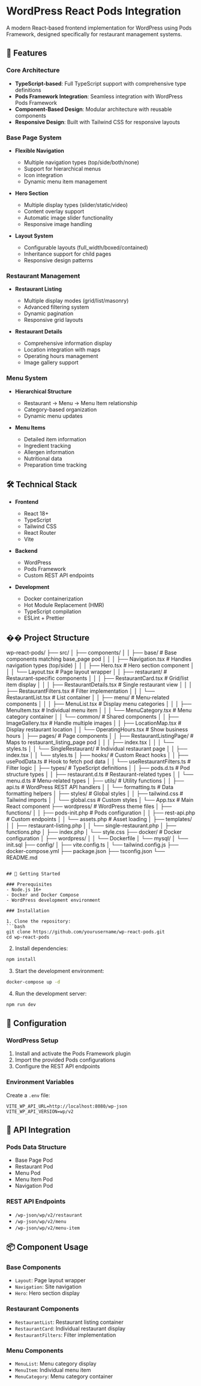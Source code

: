 # WordPress React Pods Integration

A modern React-based frontend implementation for WordPress using Pods Framework, designed specifically for restaurant management systems.

## 🌟 Features

### Core Architecture

- **TypeScript-based**: Full TypeScript support with comprehensive type definitions
- **Pods Framework Integration**: Seamless integration with WordPress Pods Framework
- **Component-Based Design**: Modular architecture with reusable components
- **Responsive Design**: Built with Tailwind CSS for responsive layouts

### Base Page System

- **Flexible Navigation**

  - Multiple navigation types (top/side/both/none)
  - Support for hierarchical menus
  - Icon integration
  - Dynamic menu item management

- **Hero Section**

  - Multiple display types (slider/static/video)
  - Content overlay support
  - Automatic image slider functionality
  - Responsive image handling

- **Layout System**
  - Configurable layouts (full_width/boxed/contained)
  - Inheritance support for child pages
  - Responsive design patterns

### Restaurant Management

- **Restaurant Listing**

  - Multiple display modes (grid/list/masonry)
  - Advanced filtering system
  - Dynamic pagination
  - Responsive grid layouts

- **Restaurant Details**
  - Comprehensive information display
  - Location integration with maps
  - Operating hours management
  - Image gallery support

### Menu System

- **Hierarchical Structure**

  - Restaurant → Menu → Menu Item relationship
  - Category-based organization
  - Dynamic menu updates

- **Menu Items**
  - Detailed item information
  - Ingredient tracking
  - Allergen information
  - Nutritional data
  - Preparation time tracking

## 🛠 Technical Stack

- **Frontend**

  - React 18+
  - TypeScript
  - Tailwind CSS
  - React Router
  - Vite

- **Backend**

  - WordPress
  - Pods Framework
  - Custom REST API endpoints

- **Development**
  - Docker containerization
  - Hot Module Replacement (HMR)
  - TypeScript compilation
  - ESLint + Prettier

## �� Project Structure

wp-react-pods/
├── src/
│ ├── components/
│ │ ├── base/ # Base components matching base_page pod
│ │ │ ├── Navigation.tsx # Handles navigation types (top/side)
│ │ │ ├── Hero.tsx # Hero section component
│ │ │ └── Layout.tsx # Page layout wrapper
│ │ ├── restaurant/ # Restaurant-specific components
│ │ │ ├── RestaurantCard.tsx # Grid/list item display
│ │ │ ├── RestaurantDetails.tsx # Single restaurant view
│ │ │ ├── RestaurantFilters.tsx # Filter implementation
│ │ │ └── RestaurantList.tsx # List container
│ │ ├── menu/ # Menu-related components
│ │ │ ├── MenuList.tsx # Display menu categories
│ │ │ ├── MenuItem.tsx # Individual menu item
│ │ │ └── MenuCategory.tsx # Menu category container
│ │ └── common/ # Shared components
│ │ ├── ImageGallery.tsx # Handle multiple images
│ │ ├── LocationMap.tsx # Display restaurant location
│ │ └── OperatingHours.tsx # Show business hours
│ ├── pages/ # Page components
│ │ ├── RestaurantListingPage/ # Maps to restaurant_listing_page pod
│ │ │ ├── index.tsx
│ │ │ └── styles.ts
│ │ └── SingleRestaurant/ # Individual restaurant page
│ │ ├── index.tsx
│ │ └── styles.ts
│ ├── hooks/ # Custom React hooks
│ │ ├── usePodData.ts # Hook to fetch pod data
│ │ └── useRestaurantFilters.ts # Filter logic
│ ├── types/ # TypeScript definitions
│ │ ├── pods.d.ts # Pod structure types
│ │ ├── restaurant.d.ts # Restaurant-related types
│ │ └── menu.d.ts # Menu-related types
│ ├── utils/ # Utility functions
│ │ ├── api.ts # WordPress REST API handlers
│ │ └── formatting.ts # Data formatting helpers
│ ├── styles/ # Global styles
│ │ ├── tailwind.css # Tailwind imports
│ │ └── global.css # Custom styles
│ └── App.tsx # Main React component
├── wordpress/ # WordPress theme files
│ ├── functions/
│ │ ├── pods-init.php # Pods configuration
│ │ ├── rest-api.php # Custom endpoints
│ │ └── assets.php # Asset loading
│ ├── templates/
│ │ ├── restaurant-listing.php
│ │ └── single-restaurant.php
│ ├── functions.php
│ ├── index.php
│ └── style.css
├── docker/ # Docker configuration
│ ├── wordpress/
│ │ └── Dockerfile
│ └── mysql/
│ └── init.sql
├── config/
│ ├── vite.config.ts
│ └── tailwind.config.js
├── docker-compose.yml
├── package.json
├── tsconfig.json
└── README.md

````

## 🚀 Getting Started

### Prerequisites
- Node.js 16+
- Docker and Docker Compose
- WordPress development environment

### Installation

1. Clone the repository:
```bash
git clone https://github.com/yourusername/wp-react-pods.git
cd wp-react-pods
````

2. Install dependencies:

```bash
npm install
```

3. Start the development environment:

```bash
docker-compose up -d
```

4. Run the development server:

```bash
npm run dev
```

## 🔧 Configuration

### WordPress Setup

1. Install and activate the Pods Framework plugin
2. Import the provided Pods configurations
3. Configure the REST API endpoints

### Environment Variables

Create a `.env` file:

```env
VITE_WP_API_URL=http://localhost:8080/wp-json
VITE_WP_API_VERSION=wp/v2
```

## 🔌 API Integration

### Pods Data Structure

- Base Page Pod
- Restaurant Pod
- Menu Pod
- Menu Item Pod
- Navigation Pod

### REST API Endpoints

- `/wp-json/wp/v2/restaurant`
- `/wp-json/wp/v2/menu`
- `/wp-json/wp/v2/menu-item`

## 📦 Component Usage

### Base Components

- `Layout`: Page layout wrapper
- `Navigation`: Site navigation
- `Hero`: Hero section display

### Restaurant Components

- `RestaurantList`: Restaurant listing container
- `RestaurantCard`: Individual restaurant display
- `RestaurantFilters`: Filter implementation

### Menu Components

- `MenuList`: Menu category display
- `MenuItem`: Individual menu item
- `MenuCategory`: Menu category container


